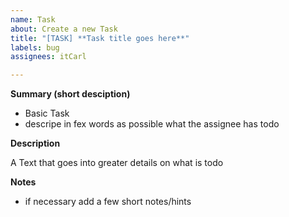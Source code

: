 ```yaml
---
name: Task
about: Create a new Task
title: "[TASK] **Task title goes here**"
labels: bug
assignees: itCarl

---
```


**Summary (short desciption)**

- Basic Task
- descripe in fex words as possible what the assignee has todo

**Description**

A Text that goes into greater details on what is todo

**Notes**

- if necessary add a few short notes/hints
